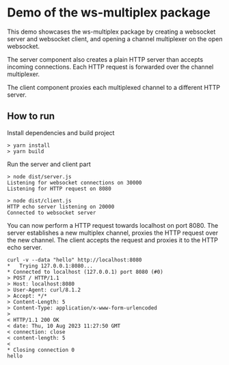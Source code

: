 # Demo of the ws-multiplex package

This demo showcases the ws-multiplex package by creating 
a websocket server and websocket client, and opening a channel multiplexer
on the open websocket.

The server component also creates a plain HTTP server than accepts
incoming connections. Each HTTP request is forwarded over the channel multiplexer.

The client component proxies each multiplexed channel to a different HTTP server. 

## How to run

Install dependencies and build project

    > yarn install
    > yarn build

Run the server and client part

    > node dist/server.js
    Listening for websocket connections on 30000
    Listening for HTTP request on 8080

    > node dist/client.js
    HTTP echo server listening on 20000
    Connected to websocket server

You can now perform a HTTP request towards localhost on port 8080.
The server establishes a new multiplex channel, proxies the HTTP
request over the new channel. The client accepts the request and
proxies it to the HTTP echo server. 

    curl -v --data "hello" http://localhost:8080
    *   Trying 127.0.0.1:8080...
    * Connected to localhost (127.0.0.1) port 8080 (#0)
    > POST / HTTP/1.1
    > Host: localhost:8080
    > User-Agent: curl/8.1.2
    > Accept: */*
    > Content-Length: 5
    > Content-Type: application/x-www-form-urlencoded
    >
    < HTTP/1.1 200 OK
    < date: Thu, 10 Aug 2023 11:27:50 GMT
    < connection: close
    < content-length: 5
    <
    * Closing connection 0
    hello

